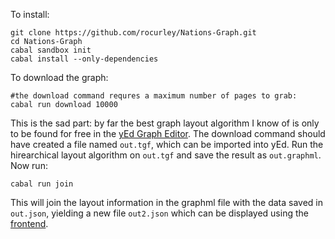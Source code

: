 To install:

```
git clone https://github.com/rocurley/Nations-Graph.git
cd Nations-Graph
cabal sandbox init
cabal install --only-dependencies
```

To download the graph:

```
#the download command requres a maximum number of pages to grab:
cabal run download 10000
```

This is the sad part: by far the best graph layout algorithm I know of is only to be found for free in the [yEd Graph Editor](http://www.yworks.com/en/products/yfiles/yed/). The download command should have created a file named `out.tgf`, which can be imported into yEd. Run the hirearchical layout algorithm on `out.tgf` and save the result as `out.graphml`. Now run:

```
cabal run join
```

This will join the layout information in the graphml file with the data saved in `out.json`, yielding a new file `out2.json` which can be displayed using the [frontend](https://github.com/rocurley/Nations-Graph-Frontend).
